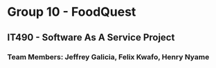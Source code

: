 # Group 10 - FoodQuest

## IT490 - Software As A Service Project

### Team Members: Jeffrey Galicia, Felix Kwafo, Henry Nyame


